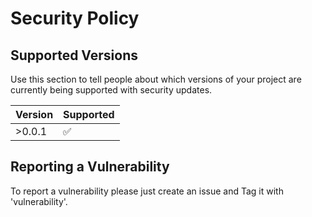 # Security Policy

## Supported Versions

Use this section to tell people about which versions of your project are
currently being supported with security updates.

| Version  | Supported          |
| -------- | ------------------ |
| >0.0.1   | :white_check_mark: |

## Reporting a Vulnerability

To report a vulnerability please just create an issue and Tag it with 'vulnerability'. 
